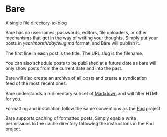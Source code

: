 # Bare
A single file directory-to-blog

Bare has no usernames, passwords, editors, file uploaders, or other  
mechanisms that get in the way of writing your thoughts. Simply put your  
posts in *year/month/day/slug.md* format, and Bare will publish it. 

The first line in each post is the title. The URL slug is the filename.

You can also schedule posts to be published at a future date as bare will  
only show posts from the current date and into the past.

Bare will also create an archive of all posts and create a syndication  
feed of the most recent ones.

Bare understands a rudimentary subset of [Markdown](https://daringfireball.net/projects/markdown/) and will filter HTML  
for you. 


Formatting and installation follow the same conventions as the 
[Pad](https://github.com/cypnk/Pad) project.

Bare supports caching of formatted posts. Simply enable write  
permissions to the cache directory following the instructions in the Pad  
project.

